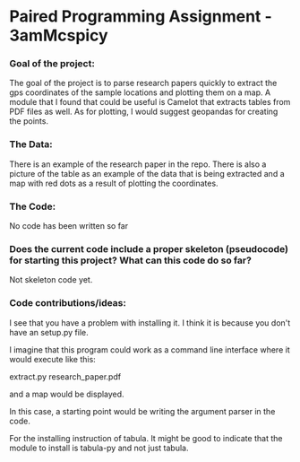 # Paired Programming Assignment - 3amMcspicy

### Goal of the project:
The goal of the project is to parse research papers quickly to extract the gps coordinates of the sample locations and plotting them on a map. A module that I found that could be useful is Camelot that extracts tables from PDF files as well. As for plotting, I would suggest geopandas for creating the points. 

### The Data:
There is an example of the research paper in the repo. There is also a picture of the table as an example of the data that is being extracted and a map with red dots as a result of plotting the coordinates. 


### The Code:
No code has been written so far

### Does the current code include a proper skeleton (pseudocode) for starting this project? What can this code do so far?

Not skeleton code yet.

### Code contributions/ideas: 
I see that you have a problem with installing it. I think it is because you don't have an setup.py file.

I imagine that this program could work as a command line interface where it would execute like this:

extract.py research_paper.pdf

and a map would be displayed.

In this case, a starting point would be writing the argument parser in the code. 


For the installing instruction of tabula. It might be good to indicate that the module to install is tabula-py and not just tabula.
